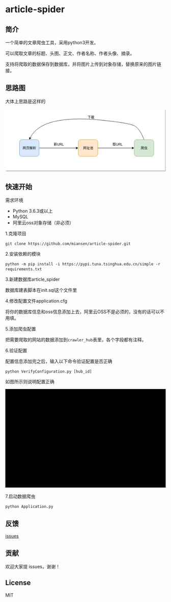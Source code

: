 # article-spider

## 简介

一个简单的文章爬虫工具，采用python3开发。

可以爬取文章的标题、头图、正文、作者名称、作者头像、摘录。

支持将爬取的数据保存到数据库，并将图片上传到对象存储，替换原来的图片链接。

## 思路图

大体上思路是这样的

![](https://raw.githubusercontent.com/miansen/miansen.github.io/master/assets/urlpool.jpg)

## 快速开始

需求环境

- Python 3.6.3或以上
- MySQL
- 阿里云oss对象存储（非必须）

1.克隆项目

```
git clone https://github.com/miansen/article-spider.git
```

2.安装依赖的模块

```
python -m pip install -i https://pypi.tuna.tsinghua.edu.cn/simple -r requirements.txt
```

3.新建数据库article_spider

数据库建表脚本在init.sql这个文件里

4.修改配置文件application.cfg

将你的数据库信息和oss信息添加上去，阿里云OSS不是必须的，没有的话可以不用填。

5.添加爬虫配置

把需要爬取的网站的数据添加到`crawler_hub`表里，各个字段都有注释。

6.验证配置

配置信息添加完之后，输入以下命令验证配置是否正确

```
python VerifyConfiguration.py [hub_id]
```

如图所示则说明配置正确

![](https://raw.githubusercontent.com/miansen/miansen.github.io/master/assets/f42d83f4-5be7-41bc-b325-3913ab7c43ae.gif)

7.启动数据爬虫

```
python Application.py
```

## 反馈

[issues](https://github.com/miansen/article-spider/issues)

## 贡献

欢迎大家提 issues，谢谢！

## License

MIT